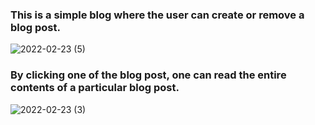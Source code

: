 ### This is a simple blog where the user can create or remove a blog post.

![2022-02-23 (5)](https://user-images.githubusercontent.com/97116496/156178996-311e4ed9-6632-4a37-8643-350a97b10bf6.png)


### By clicking one of the blog post, one can read the entire contents of a particular blog post.

![2022-02-23 (3)](https://user-images.githubusercontent.com/97116496/156178765-dfa9e73a-418f-4077-ae9f-c81754dd9879.png)


